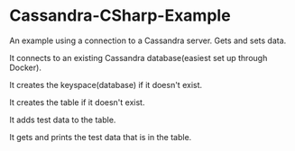 # Cassandra-CSharp-Example
An example using a connection to a Cassandra server. Gets and sets data.

It connects to an existing Cassandra database(easiest set up through Docker).

It creates the keyspace(database) if it doesn't exist.

It creates the table if it doesn't exist.

It adds test data to the table.

It gets and prints the test data that is in the table.
